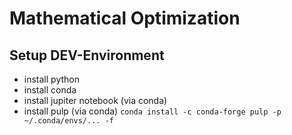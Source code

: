 # Mathematical Optimization

## Setup DEV-Environment

- install python
- install conda
- install jupiter notebook (via conda)
- install pulp (via conda)
  `conda install -c conda-forge pulp -p ~/.conda/envs/... -f`
